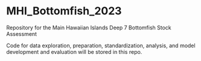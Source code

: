 # MHI_Bottomfish_2023
Repository for the Main Hawaiian Islands Deep 7 Bottomfish Stock Assessment


Code for data exploration, preparation, standardization, analysis, and model development and evaluation will be stored in this repo. 
